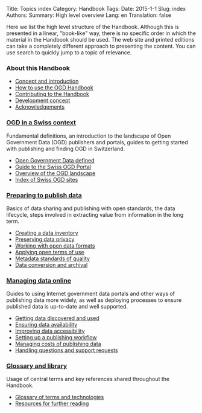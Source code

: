 Title: Topics index
Category: Handbook
Tags:
Date: 2015-1-1
Slug: index
Authors:
Summary: High level overview
Lang: en
Translation: false

Here we list the high level structure of the Handbook. Although this is presented in a linear, "book-like" way, there is no specific order in which the material in the Handbook should be used. The web site and printed editions can take a completely different approach to presenting the content. You can use search to quickly jump to a topic of relevance.

### About this Handbook

- [Concept and introduction](readme)
- [How to use the OGD Handbook](help)
- [Contributing to the Handbook](contributing)
- [Development concept](development)
- [Acknowledgements](thanks)

### [OGD in a Swiss context](introduction)

Fundamental definitions, an introduction to the landscape of Open Government Data (OGD) publishers and portals, guides to getting started with publishing and finding OGD in Switzerland.

- [Open Government Data defined](definition)
- [Guide to the Swiss OGD Portal](ch-ogd)
- [Overview of the OGD landscape](landscape)
- [Index of Swiss OGD sites](ch-portals)

### [Preparing to publish data](preparing)

Basics of data sharing and publishing with open standards, the data lifecycle, steps involved in extracting value from information in the long term.

- [Creating a data inventory](inventory)
- [Preserving data privacy](privacy)
- [Working with open data formats](formats)
- [Applying open terms of use](terms)
- [Metadata standards of quality](metadata)
- [Data conversion and archival](archival)

### [Managing data online](publishing)

Guides to using Internet government data portals and other ways of publishing data more widely, as well as deploying processes to ensure published data is up-to-date and well supported.

- [Getting data discovered and used](users)
- [Ensuring data availability](availability)
- [Improving data accessibility](accessibility)
- [Setting up a publishing workflow](workflow)
- [Managing costs of publishing data](costs)
- [Handling questions and support requests](support)

### [Glossary and library](glossary)

Usage of central terms and key references shared throughout the Handbook.

- [Glossary of terms and technologies](glossary)
- [Resources for further reading](references)
